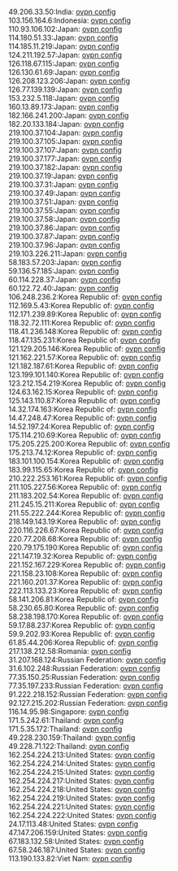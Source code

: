49.206.33.50:India: [ovpn config](vpn/49_206_33_50.ovpn)  
103.156.164.6:Indonesia: [ovpn config](vpn/103_156_164_6.ovpn)  
110.93.106.102:Japan: [ovpn config](vpn/110_93_106_102.ovpn)  
114.180.51.33:Japan: [ovpn config](vpn/114_180_51_33.ovpn)  
114.185.11.219:Japan: [ovpn config](vpn/114_185_11_219.ovpn)  
124.211.192.57:Japan: [ovpn config](vpn/124_211_192_57.ovpn)  
126.118.67.115:Japan: [ovpn config](vpn/126_118_67_115.ovpn)  
126.130.61.69:Japan: [ovpn config](vpn/126_130_61_69.ovpn)  
126.208.123.206:Japan: [ovpn config](vpn/126_208_123_206.ovpn)  
126.77.139.139:Japan: [ovpn config](vpn/126_77_139_139.ovpn)  
153.232.5.118:Japan: [ovpn config](vpn/153_232_5_118.ovpn)  
160.13.89.173:Japan: [ovpn config](vpn/160_13_89_173.ovpn)  
182.166.241.200:Japan: [ovpn config](vpn/182_166_241_200.ovpn)  
182.20.133.184:Japan: [ovpn config](vpn/182_20_133_184.ovpn)  
219.100.37.104:Japan: [ovpn config](vpn/219_100_37_104.ovpn)  
219.100.37.105:Japan: [ovpn config](vpn/219_100_37_105.ovpn)  
219.100.37.107:Japan: [ovpn config](vpn/219_100_37_107.ovpn)  
219.100.37.177:Japan: [ovpn config](vpn/219_100_37_177.ovpn)  
219.100.37.182:Japan: [ovpn config](vpn/219_100_37_182.ovpn)  
219.100.37.19:Japan: [ovpn config](vpn/219_100_37_19.ovpn)  
219.100.37.31:Japan: [ovpn config](vpn/219_100_37_31.ovpn)  
219.100.37.49:Japan: [ovpn config](vpn/219_100_37_49.ovpn)  
219.100.37.51:Japan: [ovpn config](vpn/219_100_37_51.ovpn)  
219.100.37.55:Japan: [ovpn config](vpn/219_100_37_55.ovpn)  
219.100.37.58:Japan: [ovpn config](vpn/219_100_37_58.ovpn)  
219.100.37.86:Japan: [ovpn config](vpn/219_100_37_86.ovpn)  
219.100.37.87:Japan: [ovpn config](vpn/219_100_37_87.ovpn)  
219.100.37.96:Japan: [ovpn config](vpn/219_100_37_96.ovpn)  
219.103.226.211:Japan: [ovpn config](vpn/219_103_226_211.ovpn)  
58.183.57.203:Japan: [ovpn config](vpn/58_183_57_203.ovpn)  
59.136.57.185:Japan: [ovpn config](vpn/59_136_57_185.ovpn)  
60.114.228.37:Japan: [ovpn config](vpn/60_114_228_37.ovpn)  
60.122.72.40:Japan: [ovpn config](vpn/60_122_72_40.ovpn)  
106.248.236.2:Korea Republic of: [ovpn config](vpn/106_248_236_2.ovpn)  
112.169.5.43:Korea Republic of: [ovpn config](vpn/112_169_5_43.ovpn)  
112.171.239.89:Korea Republic of: [ovpn config](vpn/112_171_239_89.ovpn)  
118.32.72.111:Korea Republic of: [ovpn config](vpn/118_32_72_111.ovpn)  
118.41.236.148:Korea Republic of: [ovpn config](vpn/118_41_236_148.ovpn)  
118.47.135.231:Korea Republic of: [ovpn config](vpn/118_47_135_231.ovpn)  
121.129.205.146:Korea Republic of: [ovpn config](vpn/121_129_205_146.ovpn)  
121.162.221.57:Korea Republic of: [ovpn config](vpn/121_162_221_57.ovpn)  
121.182.187.61:Korea Republic of: [ovpn config](vpn/121_182_187_61.ovpn)  
123.199.101.140:Korea Republic of: [ovpn config](vpn/123_199_101_140.ovpn)  
123.212.154.219:Korea Republic of: [ovpn config](vpn/123_212_154_219.ovpn)  
124.63.162.15:Korea Republic of: [ovpn config](vpn/124_63_162_15.ovpn)  
125.143.110.87:Korea Republic of: [ovpn config](vpn/125_143_110_87.ovpn)  
14.32.174.163:Korea Republic of: [ovpn config](vpn/14_32_174_163.ovpn)  
14.47.248.47:Korea Republic of: [ovpn config](vpn/14_47_248_47.ovpn)  
14.52.197.24:Korea Republic of: [ovpn config](vpn/14_52_197_24.ovpn)  
175.114.210.69:Korea Republic of: [ovpn config](vpn/175_114_210_69.ovpn)  
175.205.225.200:Korea Republic of: [ovpn config](vpn/175_205_225_200.ovpn)  
175.213.74.12:Korea Republic of: [ovpn config](vpn/175_213_74_12.ovpn)  
183.101.100.154:Korea Republic of: [ovpn config](vpn/183_101_100_154.ovpn)  
183.99.115.65:Korea Republic of: [ovpn config](vpn/183_99_115_65.ovpn)  
210.222.253.161:Korea Republic of: [ovpn config](vpn/210_222_253_161.ovpn)  
211.105.227.56:Korea Republic of: [ovpn config](vpn/211_105_227_56.ovpn)  
211.183.202.54:Korea Republic of: [ovpn config](vpn/211_183_202_54.ovpn)  
211.245.15.211:Korea Republic of: [ovpn config](vpn/211_245_15_211.ovpn)  
211.55.222.244:Korea Republic of: [ovpn config](vpn/211_55_222_244.ovpn)  
218.149.143.19:Korea Republic of: [ovpn config](vpn/218_149_143_19.ovpn)  
220.116.226.67:Korea Republic of: [ovpn config](vpn/220_116_226_67.ovpn)  
220.77.208.68:Korea Republic of: [ovpn config](vpn/220_77_208_68.ovpn)  
220.79.175.190:Korea Republic of: [ovpn config](vpn/220_79_175_190.ovpn)  
221.147.19.32:Korea Republic of: [ovpn config](vpn/221_147_19_32.ovpn)  
221.152.167.229:Korea Republic of: [ovpn config](vpn/221_152_167_229.ovpn)  
221.158.23.108:Korea Republic of: [ovpn config](vpn/221_158_23_108.ovpn)  
221.160.201.37:Korea Republic of: [ovpn config](vpn/221_160_201_37.ovpn)  
222.113.133.23:Korea Republic of: [ovpn config](vpn/222_113_133_23.ovpn)  
58.141.206.81:Korea Republic of: [ovpn config](vpn/58_141_206_81.ovpn)  
58.230.65.80:Korea Republic of: [ovpn config](vpn/58_230_65_80.ovpn)  
58.238.198.170:Korea Republic of: [ovpn config](vpn/58_238_198_170.ovpn)  
59.17.88.237:Korea Republic of: [ovpn config](vpn/59_17_88_237.ovpn)  
59.9.202.93:Korea Republic of: [ovpn config](vpn/59_9_202_93.ovpn)  
61.85.44.206:Korea Republic of: [ovpn config](vpn/61_85_44_206.ovpn)  
217.138.212.58:Romania: [ovpn config](vpn/217_138_212_58.ovpn)  
31.207.168.124:Russian Federation: [ovpn config](vpn/31_207_168_124.ovpn)  
31.6.102.248:Russian Federation: [ovpn config](vpn/31_6_102_248.ovpn)  
77.35.150.25:Russian Federation: [ovpn config](vpn/77_35_150_25.ovpn)  
77.35.197.233:Russian Federation: [ovpn config](vpn/77_35_197_233.ovpn)  
91.222.218.152:Russian Federation: [ovpn config](vpn/91_222_218_152.ovpn)  
92.127.215.202:Russian Federation: [ovpn config](vpn/92_127_215_202.ovpn)  
116.14.95.98:Singapore: [ovpn config](vpn/116_14_95_98.ovpn)  
171.5.242.61:Thailand: [ovpn config](vpn/171_5_242_61.ovpn)  
171.5.35.172:Thailand: [ovpn config](vpn/171_5_35_172.ovpn)  
49.228.230.159:Thailand: [ovpn config](vpn/49_228_230_159.ovpn)  
49.228.71.122:Thailand: [ovpn config](vpn/49_228_71_122.ovpn)  
162.254.224.213:United States: [ovpn config](vpn/162_254_224_213.ovpn)  
162.254.224.214:United States: [ovpn config](vpn/162_254_224_214.ovpn)  
162.254.224.215:United States: [ovpn config](vpn/162_254_224_215.ovpn)  
162.254.224.217:United States: [ovpn config](vpn/162_254_224_217.ovpn)  
162.254.224.218:United States: [ovpn config](vpn/162_254_224_218.ovpn)  
162.254.224.219:United States: [ovpn config](vpn/162_254_224_219.ovpn)  
162.254.224.221:United States: [ovpn config](vpn/162_254_224_221.ovpn)  
162.254.224.222:United States: [ovpn config](vpn/162_254_224_222.ovpn)  
24.17.113.48:United States: [ovpn config](vpn/24_17_113_48.ovpn)  
47.147.206.159:United States: [ovpn config](vpn/47_147_206_159.ovpn)  
67.183.132.58:United States: [ovpn config](vpn/67_183_132_58.ovpn)  
67.58.246.187:United States: [ovpn config](vpn/67_58_246_187.ovpn)  
113.190.133.82:Viet Nam: [ovpn config](vpn/113_190_133_82.ovpn)  
